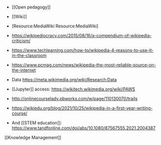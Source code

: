 - [[Open pedagogy]]
- [[Wiki]]
- [Resource:MediaWiki Resource:MediaWiki]

- https://wikipediocracy.com/2015/08/16/a-compendium-of-wikipedia-criticism/
- https://www.techlearning.com/how-to/wikipedia-4-reasons-to-use-it-in-the-classroom
- https://www.pcmag.com/news/wikipedia-the-most-reliable-source-on-the-internet
- Data https://meta.wikimedia.org/wiki/Research:Data
- [[Jupyter]] access: https://wikitech.wikimedia.org/wiki/PAWS

- http://onlinecourselady.pbworks.com/w/page/110130070/trails

- https://wikiedu.org/blog/2021/10/25/wikipedia-in-a-first-year-writing-course/

- And [[STEM education]]: https://www.tandfonline.com/doi/abs/10.1080/87567555.2021.2004387

[[Knowledge Management]]
